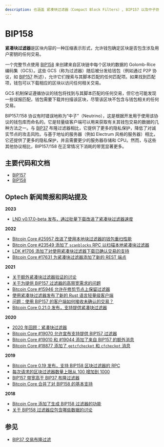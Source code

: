 ```yaml
---
description: 也涵盖 紧凑块过滤器（Compact Block Filters）, BIP157 以及中子协议（Neutrino Protocol）
---
```


# BIP158

**紧凑块过滤器**是区块内容的一种压缩表示形式，允许钱包确定区块是否包含涉及用户密钥的任何交易。

一个完整节点使用 [BIP158](https://github.com/bitcoin/bips/blob/master/bip-0158.mediawiki) 来创建来自区块链中每个区块的数据的 Golomb-Rice 编码集（GCS）。这些 GCS（称为过滤器）随后被分发给钱包（例如通过 P2P 协议，如 [BIP157](https://github.com/bitcoin/bips/blob/master/bip-0157.mediawiki) 所述），允许它们搜索与其脚本匹配的任何匹配项。如果找到匹配项，钱包可以下载相应的区块以访问任何相关交易。

GCS 机制保证遵循协议的钱包将找到与其脚本匹配的任何交易，但它也可能发现一些误报匹配，钱包需要下载并扫描该区块，尽管该区块不包含与钱包相关的任何交易。

BIP157/158 协议有时错误地称为“中子”（Neutrino），这是根据开发用于使用该协议的钱包库而命名的。它是轻量级客户端可以用来获取有关其钱包交易的数据的几种方法之一。与 [BIP37](https://github.com/bitcoin/bips/blob/master/bip-0037.mediawiki) 布隆过滤器相比，它提供了更多的隐私保护，降低了对诚实节点的攻击风险。与基于地址的服务器（例如 Electrum 风格的服务器）相比，它还提供了更多的隐私保护，并且需要更少的服务器存储和 CPU。然而，与这些其他协议相比，BIP157/158 在正常情况下消耗的带宽显著更多。

## 主要代码和文档

* [BIP157](https://github.com/bitcoin/bips/blob/master/bip-0157.mediawiki)
* [BIP158](https://github.com/bitcoin/bips/blob/master/bip-0158.mediawiki)

## Optech 新闻简报和网站提及

**2023**

* [LND v0.17.0-beta 发布，通过批量下载改进了紧凑块过滤器速度](https://bitcoinops.org/en/newsletters/2023/10/04/#lnd-v0-17-0-beta)

**2022**

* [Bitcoin Core #25957 改进了使用本地块过滤器的钱包重扫性能](https://bitcoinops.org/en/newsletters/2022/11/02/#bitcoin-core-25957)
* [Bitcoin Core #23549 添加了 `scanblocks` RPC 以扫描本地紧凑块过滤器](https://bitcoinops.org/en/newsletters/2022/10/19/#bitcoin-core-23549)
* [LDK #1706 添加了对使用紧凑块过滤器下载已确认交易的支持](https://bitcoinops.org/en/newsletters/2022/09/21/#ldk-1706)
* [Bitcoin Core #17631 为紧凑块过滤器添加了新的 REST 端点](https://bitcoinops.org/en/newsletters/2022/01/05/#bitcoin-core-17631)

**2021**

* [关于额外紧凑块过滤器验证的讨论](https://bitcoinops.org/en/newsletters/2021/11/10/#additional-compact-block-filter-verification)
* [关于为提供 BIP157 过滤器的高带宽需求的问题](https://bitcoinops.org/en/newsletters/2021/02/24/#with-peerblockfilters-1-hundreds-of-btcwire-0-5-0-neutrino-connections-are-downloading-tb-from-my-bitcoin-node)
* [Bitcoin Core #15946 允许在修剪节点上保留过滤器](https://bitcoinops.org/en/newsletters/2021/02/24/#bitcoin-core-15946)
* [使用紧凑块过滤器发布了新的 Rust 语言轻量级客户端](https://bitcoinops.org/en/newsletters/2021/02/17/#rust-light-client-nakamoto-released)
* [问题：使用 BIP157 的客户端如何接收未确认的交易？](https://bitcoinops.org/en/newsletters/2021/01/27/#how-do-light-clients-using-compact-block-filters-get-relevant-unconfirmed-transactions)
* [Bitcoin Core 0.21.0 发布，支持提供紧凑块过滤器](https://bitcoinops.org/en/newsletters/2021/01/20/#bitcoin-core-0-21-0)

**2020**

* [2020 年回顾：紧凑块过滤器](https://bitcoinops.org/en/newsletters/2020/12/23/#compact-block-filters)
* [Bitcoin Core #19070 允许宣布支持提供 BIP157 过滤器](https://bitcoinops.org/en/newsletters/2020/08/19/#bitcoin-core-19070)
* [Bitcoin Core #19010 和 #19044 添加了来自 BIP157 的额外消息](https://bitcoinops.org/en/newsletters/2020/06/03/#bitcoin-core-19010)
* [Bitcoin Core #18877 添加了 `getcfcheckpt` 和 `cfcheckpt` 消息](https://bitcoinops.org/en/newsletters/2020/05/20/#bitcoin-core-18877)

**2019**

* [Bitcoin Core 0.19 发布，支持 BIP158 区块过滤器的 RPC](https://bitcoinops.org/en/newsletters/2019/11/27/#bip158-block-filters-rpc-only)
* [每次请求的区块过滤器数量上限从 100 增加到 1000](https://bitcoinops.org/en/newsletters/2019/11/13/#bips-857)
* [BIP157 带宽高于 BIP37 布隆过滤器](https://bitcoinops.org/en/newsletters/2019/07/31/#bip157-would-use-more-bandwidth-than-bip37)
* [Bitcoin Core 合并了对 BIP158 的基本支持](https://bitcoinops.org/en/newsletters/2019/04/23/#basic-bip158-support-merged-in-bitcoin-core)

**2018**

* [Bitcoin Core 添加了生成 BIP158 过滤器的功能](https://bitcoinops.org/en/newsletters/2018/08/28/#bitcoin-core-12254)
* [关于 BIP158 过滤器应包含哪些数据的讨论](https://bitcoinops.org/en/newsletters/2018/06/08#bip157-bip157-bip158-bip158-lightweight-client-filters)

## 参见

* [BIP37 交易布隆过滤](https://bitcoinops.org/en/topics/transaction-bloom-filtering/)
